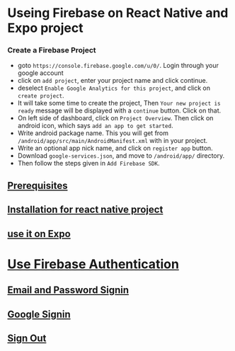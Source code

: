 # Useing Firebase on React Native and Expo project

### Create a Firebase Project

- goto `https://console.firebase.google.com/u/0/`. Login through your google account
- click on `add project`, enter your project name and click continue.
- deselect `Enable Google Analytics for this project`, and click on `create project`.
- It will take some time to create the project, Then `Your new project is ready` message will be displayed with a `continue` button. Click on that.
- On left side of dashboard, click on `Project Overview`. Then click on android icon, which says `add an app to get started`.
- Write android package name. This you will get from `/android/app/src/main/AndroidManifest.xml` with in your project.
- Write an optional app nick name, and click on `register app` button.
- Download `google-services.json`, and move to `/android/app/` directory.
- Then follow the steps given in `Add Firebase SDK`.

## [Prerequisites](https://rnfirebase.io/#prerequisites)

## [Installation for react native project](https://rnfirebase.io/#installation-for-react-native-cli-projects)

## [use it on Expo](https://rnfirebase.io/#expo)

# [Use Firebase Authentication](https://rnfirebase.io/auth/usage)

## [Email and Password Signin](https://rnfirebase.io/auth/usage#emailpassword-sign-in)

## [Google Signin](https://rnfirebase.io/auth/social-auth#google)

## [Sign Out](https://rnfirebase.io/auth/usage#signing-out)



